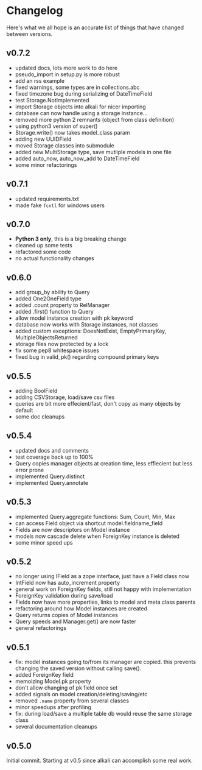 # Changelog

Here's what we all hope is an accurate list of things that have changed
between versions.

## v0.7.2

* updated docs, lots more work to do here
* pseudo_import in setup.py is more robust
* add an rss example
* fixed warnings, some types are in collections.abc
* fixed timezone bug during serializing of DateTimeField
* test Storage.NotImplemented
* import Storage objects into alkali for nicer importing
* database can now handle using a storage instance...
* removed more python 2 remnants (object from class definition)
* using python3 version of super()
* Storage.write() now takes model_class param
* adding new UUIDField
* moved Storage classes into submodule
* added new MultiStorage type, save mutliple models in one file
* added auto_now, auto_now_add to DateTimeField
* some minor refactorings

## v0.7.1

* updated requirements.txt
* made fake `fcntl` for windows users

## v0.7.0

* **Python 3 only**, this is a big breaking change
* cleaned up some tests
* refactored some code
* no actual functionality changes

## v0.6.0

* add group_by ability to Query
* added One2OneField type
* added .count property to RelManager
* added .first() function to Query
* allow model instance creation with pk keyword
* database now works with Storage instances, not classes
* added custom exceptions: DoesNotExist, EmptyPrimaryKey, MultipleObjectsReturned
* storage files now protected by a lock
* fix some pep8 whitespace issues
* fixed bug in valid_pk() regarding compound primary keys

## v0.5.5

* adding BoolField
* adding CSVStorage, load/save csv files
* queries are bit more effecient/fast, don't copy as many objects by default
* some doc cleanups

## v0.5.4

* updated docs and comments
* test coverage back up to 100%
* Query copies manager objects at creation time, less effiecient but
  less error prone
* implemented Query.distinct
* implemented Query.annotate

## v0.5.3

* implemented Query.aggregate functions: Sum, Count, Min, Max
* can access Field object via shortcut model.fieldname_field
* Fields are now descriptors on Model instance
* models now cascade delete when ForeignKey instance is deleted
* some minor speed ups

## v0.5.2

* no longer using IField as a zope interface, just have a Field class now
* IntField now has auto_increment property
* general work on ForeignKey fields, still not happy with implementation
* ForeignKey validation during save/load
* Fields now have more properties, links to model and meta class parents
* refactoring around how Model instances are created
* Query returns copies of Model instances
* Query speeds and Manager.get() are now faster
* general refactorings

## v0.5.1

* fix: model instances going to/from its manager are copied. this
  prevents changing the saved version without calling save().
* added ForeignKey field
* memoizing Model.pk property
* don't allow changing of pk field once set
* added signals on model creation/deleting/saving/etc
* removed `.name` property from several classes
* minor speedups after profiling
* fix: during load/save a multiple table db would reuse the same storage class
* several documentation cleanups

## v0.5.0

Initial commit. Starting at v0.5 since alkali can accomplish some real work.
